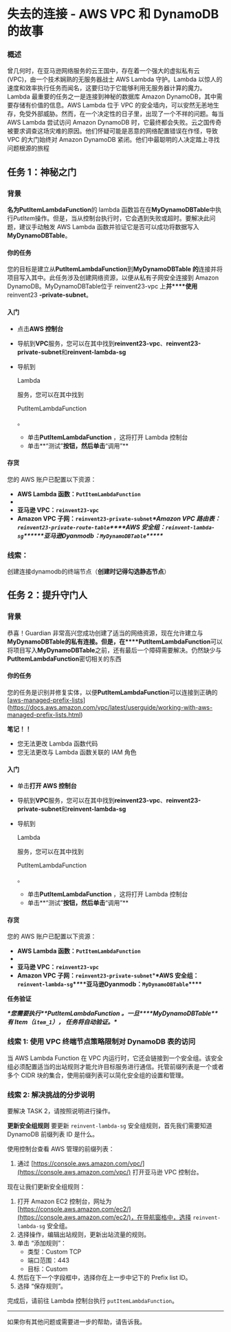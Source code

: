 # **失去的连接 - AWS VPC 和 DynamoDB 的故事**

### 概述

曾几何时，在亚马逊网络服务的云王国中，存在着一个强大的虚拟私有云 (VPC)，由一个技术娴熟的无服务器战士 AWS Lambda 守护。Lambda 以惊人的速度和效率执行任务而闻名，这要归功于它能够利用无服务器计算的魔力。Lambda 最重要的任务之一是连接到神秘的数据库 Amazon DynamoDB，其中需要存储有价值的信息。AWS Lambda 位于 VPC 的安全墙内，可以安然无恙地生存，免受外部威胁。然而，在一个决定性的日子里，出现了一个不祥的问题。每当 AWS Lambda 尝试访问 Amazon DynamoDB 时，它最终都会失败。云之国传奇被要求调查这场灾难的原因。他们怀疑可能是恶意的网络配置错误在作怪，导致 VPC 的大门始终对 Amazon DynamoDB 紧闭。他们中最聪明的人决定踏上寻找问题根源的旅程





## 任务 1：神秘之门

### 背景

**名为PutItemLambdaFunction**的 lambda 函数旨在在**MyDynamoDBTable**中执行*PutItem*操作。但是，当从控制台执行时，它会遇到失败或超时。要解决此问题，建议手动触发 AWS Lambda 函数并验证它是否可以成功将数据写入**MyDynamoDBTable**。

#### 你的任务

您的目标是建立从**PutItemLambdaFunction**到**MyDynamoDBTable 的**连接并将项目写入其中。此任务涉及创建网络资源，以便从私有子网安全连接到 Amazon DynamoDB。MyDynamoDBTable位于 reinvent23-vpc 上**并****使用**reinvent23 **-private-subnet**。

#### 入门

- 点击**AWS 控制台**

- 导航到**VPC**服务，您可以在其中找到**reinvent23-vpc**、**reinvent23-private-subnet**和**reinvent-lambda-sg**

- 导航到

  Lambda

  服务，您可以在其中找到

  PutItemLambdaFunction

  。

  - 单击**PutItemLambdaFunction** ，这将打开 Lambda 控制台
  - 单击**“测试”**按钮，然后单击**“调用”**

#### 存货

您的 AWS 账户已配置以下资源：

- **AWS Lambda 函数：`PutItemLambdaFunction`**
- 
- **亚马逊 VPC：`reinvent23-vpc`**
- **Amazon VPC 子网：`reinvent23-private-subnet`*****\*Amazon VPC 路由表：`reinvent23-private-route-table`\**\**\*\*AWS 安全组：`reinvent-lambda-sg`\*\*\*\*\*\*亚马逊Dyanmodb：`MyDynamoDBTable`\*\*\*\*\****



### 线索：

创建连接dynamodb的终端节点（**创建时记得勾选静态节点**）





## 任务 2：提升守门人

### 背景

恭喜！Guardian 非常高兴您成功创建了适当的网络资源，现在允许建立与**MyDynamoDBTable的私有连接。但是，在****PutItemLambdaFunction**可以将项目写入**MyDynamoDBTable**之前，还有最后一个障碍需要解决。仍然缺少与**PutItemLambdaFunction**密切相关的东西

#### 你的任务

您的任务是识别并修复实体，以便**PutItemLambdaFunction**可以连接到正确的[[aws-managed-prefix-lists](https://docs.aws.amazon.com/vpc/latest/userguide/working-with-aws-managed-prefix-lists.html)](https://docs.aws.amazon.com/vpc/latest/userguide/working-with-aws-managed-prefix-lists.html)

**笔记！！**

- 您无法更改 Lambda 函数代码
- 您无法更改与 Lambda 函数关联的 IAM 角色

#### 入门

- 单击**打开 AWS 控制台**

- 导航到**VPC**服务，您可以在其中找到**reinvent23-vpc**、**reinvent23-private-subnet**和**reinvent-lambda-sg**

- 导航到

  Lambda

  服务，您可以在其中找到

  PutItemLambdaFunction

  。

  - 单击**PutItemLambdaFunction** ，这将打开 Lambda 控制台
  - 单击**“测试”**按钮，然后单击**“调用”**

#### 存货

您的 AWS 账户已配置以下资源：

- **AWS Lambda 函数：`PutItemLambdaFunction`**
- 
- **亚马逊 VPC：`reinvent23-vpc`**
- **Amazon VPC 子网：`reinvent23-private-subnet`*****\*AWS 安全组：`reinvent-lambda-sg`\**\**\*\*亚马逊Dyanmodb：`MyDynamoDBTable`\*\**\***

**任务验证**

***\*您需要执行\*\*PutItemLambdaFunction 。一旦\*\*\*\*MyDynamoDBTable\*\*有 Item（`item_1`）， 任务将自动验证。\****





### 线索 1: 使用 VPC 终端节点策略限制对 DynamoDB 表的访问


当 AWS Lambda Function 在 VPC 内运行时，它还会链接到一个安全组。该安全组必须配置适当的出站规则才能允许目标服务进行通信。托管前缀列表是一个或者多个 CIDR 块的集合，使用前缀列表可以简化安全组的设置和管理。





### 线索 2: 解决挑战的分步说明



要解决 TASK 2，请按照说明进行操作。

**更新安全组规则**
要更新 `reinvent-lambda-sg` 安全组规则，首先我们需要知道 DynamoDB 前缀列表 ID 是什么。

使用控制台查看 AWS 管理的前缀列表：

1. 通过 [https://console.aws.amazon.com/vpc/](https://console.aws.amazon.com/vpc/) 打开亚马逊 VPC 控制台。

现在让我们更新安全组规则：

1. 打开 Amazon EC2 控制台，网址为 [https://console.aws.amazon.com/ec2/](https://console.aws.amazon.com/ec2/)，在导航窗格中，选择 `reinvent-lambda-sg` 安全组。
2. 选择操作，编辑出站规则，更新出站流量的规则。
3. 单击 “添加规则”：
   - 类型：Custom TCP
   - 端口范围：443
   - 目标：Custom
4. 然后在下一个字段框中，选择你在上一步中记下的 Prefix list ID。
5. 选择 “保存规则”。

完成后，请前往 Lambda 控制台执行 `putItemLambdaFunction`。

---

如果你有其他问题或需要进一步的帮助，请告诉我。